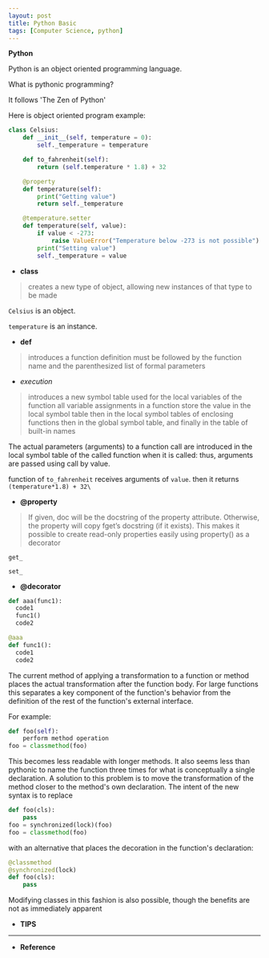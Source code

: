 ```yaml
---
layout: post
title: Python Basic
tags: [Computer Science, python]
---
```

**Python**

Python is an object oriented programming language.

What is pythonic programming?

It follows 'The Zen of Python'


Here is object oriented program example:

```python
class Celsius:
    def __init__(self, temperature = 0):
        self._temperature = temperature

    def to_fahrenheit(self):
        return (self.temperature * 1.8) + 32

    @property
    def temperature(self):
        print("Getting value")
        return self._temperature

    @temperature.setter
    def temperature(self, value):
        if value < -273:
            raise ValueError("Temperature below -273 is not possible")
        print("Setting value")
        self._temperature = value
```


- **class**

> creates a new type of object, allowing new instances of that type to be made

`Celsius` is an object.

`temperature` is an instance.

- **def**

>introduces a function definition
>must be followed by the function name and the parenthesized list of formal parameters

- *execution*
>introduces a new symbol table used for the local variables of the function
>all variable assignments in a function store the value in the local symbol table
>then in the local symbol tables of enclosing functions
>then in the global symbol table, and finally in the table of built-in names

The actual parameters (arguments) to a function call are introduced in the local symbol table of the called function when it is called: thus, arguments are passed using call by value.

function of `to_fahrenheit` receives arguments of `value`. then it returns `(temperature*1.8) + 32\`


- **@property**

>If given, doc will be the docstring of the property attribute.
>Otherwise, the property will copy fget’s docstring (if it exists).
>This makes it possible to create read-only properties easily using property() as a decorator

```
get_

set_

```


- **@decorator**

```python
def aaa(func1):
  code1
  func1()
  code2

@aaa
def func1():
  code1
  code2
```



The current method of applying a transformation to a function or method places the actual transformation after the function body. For large functions this separates a key component of the function's behavior from the definition of the rest of the function's external interface.

For example:

```python
def foo(self):
    perform method operation
foo = classmethod(foo)
```

This becomes less readable with longer methods. It also seems less than pythonic to name the function three times for what is conceptually a single declaration. A solution to this problem is to move the transformation of the method closer to the method's own declaration. The intent of the new syntax is to replace

```python
def foo(cls):
    pass
foo = synchronized(lock)(foo)
foo = classmethod(foo)
```
with an alternative that places the decoration in the function's declaration:

```python
@classmethod
@synchronized(lock)
def foo(cls):
    pass
```
Modifying classes in this fashion is also possible, though the benefits are not as immediately apparent



- **TIPS**
>
>
>


***
- **Reference**
